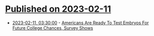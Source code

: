 # [Published on 2023-02-11](index.md)

* [2023-02-11, 03:30:00](https://science.slashdot.org/story/23/02/10/2335258/americans-are-ready-to-test-embryos-for-future-college-chances-survey-shows?utm_source=rss1.0mainlinkanon&utm_medium=feed) - [Americans Are Ready To Test Embryos For Future College Chances, Survey Shows](https://science.slashdot.org/story/23/02/10/2335258/americans-are-ready-to-test-embryos-for-future-college-chances-survey-shows?utm_source=rss1.0mainlinkanon&utm_medium=feed)
